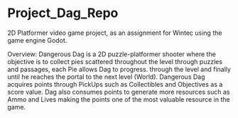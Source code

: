 # Project_Dag_Repo
2D Platformer video game project, as an assignment for Wintec using the game engine Godot.

Overview:
Dangerous Dag is a 2D puzzle-platformer shooter where the objective is to collect pies scattered throughout the level through puzzles and passages, each Pie allows Dag to progress. through the level and finally until he reaches the portal to the next level (World). Dangerous Dag acquires points through PickUps such as Collectibles 
and Objectives as a score value. Dag also consumes points to generate more resources such as Ammo and Lives making the points one of the most valuable resource in the game.
